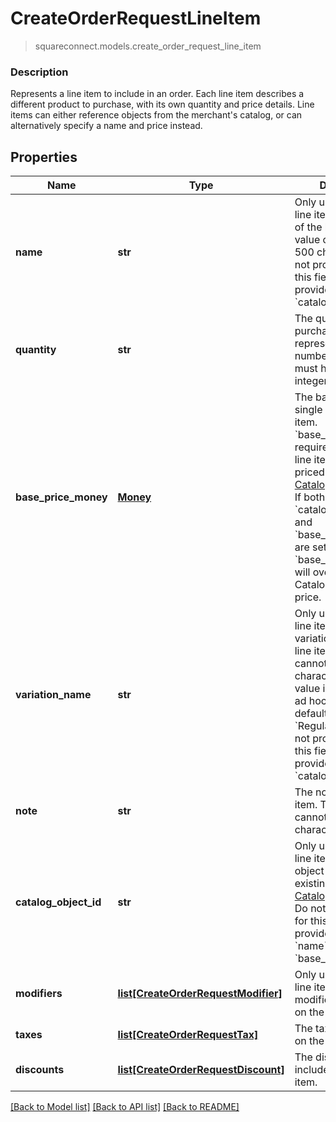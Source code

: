 # CreateOrderRequestLineItem
> squareconnect.models.create_order_request_line_item

### Description

Represents a line item to include in an order. Each line item describes a different product to purchase, with its own quantity and price details.  Line items can either reference objects from the merchant's catalog, or can alternatively specify a name and price instead.

## Properties
Name | Type | Description | Notes
------------ | ------------- | ------------- | -------------
**name** | **str** | Only used for ad hoc line items. The name of the line item. This value cannot exceed 500 characters.  Do not provide a value for this field if you provide a value for &#x60;catalog_object_id&#x60;. | [optional]
**quantity** | **str** | The quantity to purchase, as a string representation of a number.  This string must have a positive integer value. |
**base_price_money** | [**Money**](Money.md) | The base price for a single unit of the line item.  &#x60;base_price_money&#x60; is required for ad hoc line items and variable priced [CatalogItemVariation](#type-catalogitemvariation)s. If both &#x60;catalog_object_id&#x60; and &#x60;base_price_money&#x60; are set, &#x60;base_price_money&#x60; will override the CatalogItemVariation&#39;s price. | [optional]
**variation_name** | **str** | Only used for ad hoc line items. The variation name of the line item. This value cannot exceed 255 characters.  If this value is not set for an ad hoc line item, the default value of &#x60;Regular&#x60; is used.  Do not provide a value for this field if you provide a value for the &#x60;catalog_object_id&#x60;. | [optional]
**note** | **str** | The note of the line item. This value cannot exceed 500 characters. | [optional]
**catalog_object_id** | **str** | Only used for Catalog line items. The catalog object ID for an existing [CatalogItemVariation](#type-catalogitemvariation).  Do not provide a value for this field if you provide a value for &#x60;name&#x60; and &#x60;base_price_money&#x60;. | [optional]
**modifiers** | [**list[CreateOrderRequestModifier]**](CreateOrderRequestModifier.md) | Only used for Catalog line items. The modifiers to include on the line item. | [optional]
**taxes** | [**list[CreateOrderRequestTax]**](CreateOrderRequestTax.md) | The taxes to include on the line item. | [optional]
**discounts** | [**list[CreateOrderRequestDiscount]**](CreateOrderRequestDiscount.md) | The discounts to include on the line item. | [optional]

[[Back to Model list]](../README.md#documentation-for-models) [[Back to API list]](../README.md#documentation-for-api-endpoints) [[Back to README]](../README.md)


